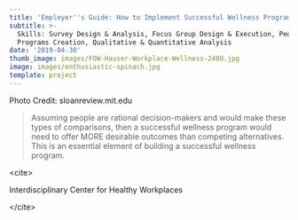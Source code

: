 ```yaml
---
title: 'Employer''s Guide: How to Implement Successful Wellness Programs '
subtitle: >-
  Skills: Survey Design & Analysis, Focus Group Design & Execution, People (HR)
  Programs Creation, Qualitative & Quantitative Analysis
date: '2019-04-30'
thumb_image: images/FOW-Hauser-Workplace-Wellness-2400.jpg
image: images/enthusiastic-spinach.jpg
template: project
---
```

Photo Credit: sloanreview.mit.edu

> Assuming people are rational decision-makers and would make these types of comparisons, then a successful wellness program would need to offer MORE desirable outcomes than competing alternatives. This is an essential element of building a successful wellness program.

\<cite>

Interdisciplinary Center for Healthy Workplaces

\</cite>

